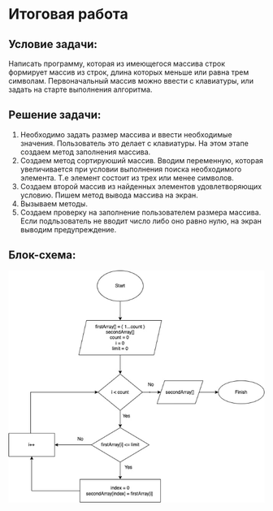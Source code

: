 # Итоговая работа
## Условие задачи:
Написать программу, которая из имеющегося массива строк формирует массив из строк, длина которых меньше или равна трем символам. Первоначальный массив можно ввести с клавиатуры, или задать на старте выполнения алгоритма.

## Решение задачи:
1. Необходимо задать размер массива и ввести необходимые значения. Пользователь это делает с клавиатуры. На этом этапе создаем метод заполнения массива.
2. Создаем метод сортируюший массив. Вводим переменную, которая увеличивается при условии выполнения поиска необходимого элемента. Т.е элемент состоит из трех или менее символов.
3. Создаем второй массив из найденных элементов удовлетворяющих условию. Пишем метод вывода массива на экран.
4. Вызываем методы.
5. Создаем проверку на заполнение пользователем размера массива. Если подльзователь не вводит число либо оно равно нулю, на экран выводим предупреждение.
## Блок-схема:
![Алгоритм решения задачи](block-diagram.jpg)